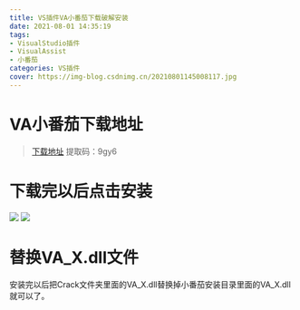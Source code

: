 ```yaml
---
title: VS插件VA小番茄下载破解安装
date: 2021-08-01 14:35:19
tags: 
- VisualStudio插件
- VisualAssist
- 小番茄
categories: VS插件
cover: https://img-blog.csdnimg.cn/20210801145008117.jpg
---
```


# VA小番茄下载地址
> [下载地址](https://pan.baidu.com/s/1IfH9Um9o_yKpj9UFIwO0iQ)
> 提取码：9gy6

# 下载完以后点击安装
![](https://img-blog.csdnimg.cn/20210801144914229.png)
![](https://img-blog.csdnimg.cn/20210801144920161.png)

# 替换VA_X.dll文件
安装完以后把Crack文件夹里面的VA_X.dll替换掉小番茄安装目录里面的VA_X.dll就可以了。